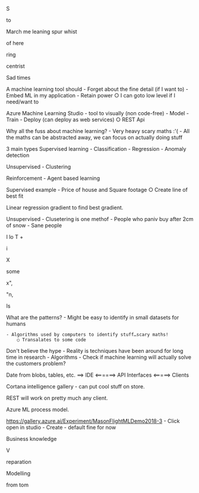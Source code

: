 
S

to

March me
leaning
	spur whist

of here

ring

centrist

Sad times



A machine learning tool should
	- Forget about the fine detail (if I want to)
	- Embed ML in my application
	- Retain power
		○ I can goto low level if I need/want to


Azure Machine Learning Studio - tool to visually (non code-free)
	- Model
	- Train
	- Deploy (can deploy as web services)
		○ REST Api

Why all the fuss about machine learning?
	- Very heavy scary maths :'(
	- All the maths can be abstracted away, we can focus on actually doing stuff

3 main types
Supervised learning
	- Classification
	- Regression
	- Anomaly detection

Unsupervised
	- Clustering

Reinforcement
	- Agent based learning


Supervised example
	- Price of house and Square footage
		○ Create line of best fit











Linear regression gradient to find best gradient.




Unsupervised - Clusetering is one methof
	- People who paniv buy after 2cm of snow
	- Sane people






I lo
T +

i

X

some

x",



"n,

Is



What are the patterns?
	- Might be easy to identify in small datasets for humans

	- Algorithms used by computers to identify stuff…scary maths!
		○ Transalates to some code



Don't believe the hype
	- Reality is techniques have been around for long time in research
	- Algorithms
	- Check if machine learning will actually solve the customers problem?


Date from blobs, tables, etc. ==> IDE   <======> API Interfaces <=====> Clients

Cortana intelligence gallery - can put cool stuff on store.

REST will work on pretty much any client.



Azure ML process model.






























		
		
		
		
		
https://gallery.azure.ai/Experiment/MasonFlightMLDemo2018-3
	- Click open in studio
	- Create - default fine for now
	



Business
knowledge

V



reparation

Modelling

from tom

